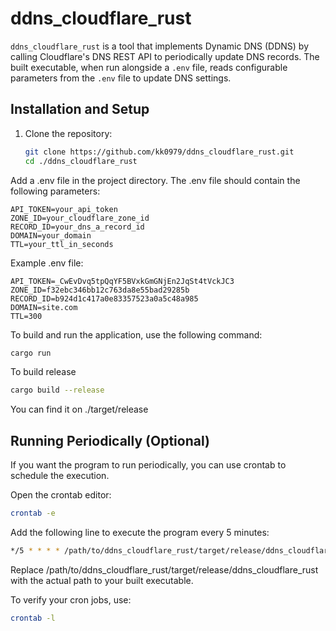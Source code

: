 # ddns_cloudflare_rust

`ddns_cloudflare_rust` is a tool that implements Dynamic DNS (DDNS) by calling Cloudflare's DNS REST API to periodically update DNS records. The built executable, when run alongside a `.env` file, reads configurable parameters from the `.env` file to update DNS settings.

## Installation and Setup

1. Clone the repository:

   ```bash
   git clone https://github.com/kk0979/ddns_cloudflare_rust.git
   cd ./ddns_cloudflare_rust
Add a .env file in the project directory. The .env file should contain the following parameters:

   ```env
   API_TOKEN=your_api_token
   ZONE_ID=your_cloudflare_zone_id
   RECORD_ID=your_dns_a_record_id
   DOMAIN=your_domain
   TTL=your_ttl_in_seconds
   ```
Example .env file:

   ```dotenv
   API_TOKEN=_CwEvDvq5tpQqYF5BVxkGmGNjEn2JqSt4tVckJC3
   ZONE_ID=f32ebc346bb12c763da8e55bad29285b
   RECORD_ID=b924d1c417a0e83357523a0a5c48a985
   DOMAIN=site.com
   TTL=300
   ```
To build and run the application, use the following command:

   ```bash
   cargo run
   ```
To build release
   ```bash
   cargo build --release
   ```
You can find it on ./target/release

## Running Periodically (Optional)
If you want the program to run periodically, you can use crontab to schedule the execution.

Open the crontab editor:

   ```bash
   crontab -e
   ```
Add the following line to execute the program every 5 minutes:

   ```bash
   */5 * * * * /path/to/ddns_cloudflare_rust/target/release/ddns_cloudflare_rust
   ```
Replace /path/to/ddns_cloudflare_rust/target/release/ddns_cloudflare_rust with the actual path to your built executable.

To verify your cron jobs, use:

   ```bash
   crontab -l
   ```
